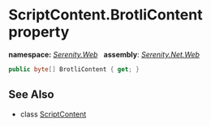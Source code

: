 # ScriptContent.BrotliContent property
**namespace:** *[Serenity.Web](../../README.md#serenity.web-namespace)*   **assembly**: *[Serenity.Net.Web](../../README.md)*

```csharp
public byte[] BrotliContent { get; }
```

## See Also

* class [ScriptContent](../ScriptContent.md)